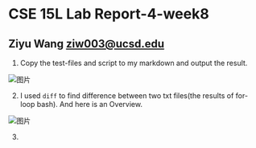 # CSE 15L Lab Report-4-week8

## Ziyu Wang ziw003@ucsd.edu

1. Copy the test-files and script to my markdown and output the result.

![图片](https://user-images.githubusercontent.com/57332517/157772057-00f2b728-125d-44ad-b56a-6194959b0bc3.png)

2. I used `diff` to find difference between two txt files(the results of for-loop bash). And here is an Overview.

![图片](https://user-images.githubusercontent.com/57332517/157773393-724228fa-3a0a-4b89-96cf-6fa43c13fc77.png)

3. 
